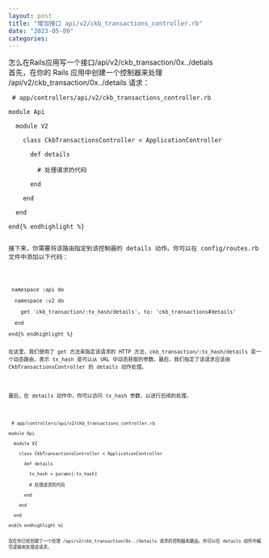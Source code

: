 ```yaml
---
layout: post
title: "增加接口 api/v2/ckb_transactions_controller.rb"
date: "2023-05-09"
categories: 
---
```

<p>怎么在Rails应用写一个接口/api/v2/ckb_transaction/0x../detials<br />
首先，在你的 Rails 应用中创建一个控制器来处理 /api/v2/ckb_transaction/0x../details 请求：</p>

<pre>
<code>&nbsp;# app/controllers/api/v2/ckb_transactions_controller.rb

module Api

&nbsp; module V2

&nbsp;&nbsp;&nbsp; class CkbTransactionsController &lt; ApplicationController

&nbsp;&nbsp;&nbsp;&nbsp;&nbsp; def details

&nbsp;&nbsp;&nbsp;&nbsp;&nbsp;&nbsp;&nbsp; # 处理请求的代码

&nbsp;&nbsp;&nbsp;&nbsp;&nbsp; end

&nbsp;&nbsp;&nbsp; end

&nbsp; end

end{% endhighlight %}

<p>接下来，你需要将该路由指定到该控制器的 details 动作。你可以在 config/routes.rb 文件中添加以下代码：</p>

<pre>
<code>&nbsp;namespace :api do

&nbsp; namespace :v2 do

&nbsp;&nbsp;&nbsp; get &#39;ckb_transaction/:tx_hash/details&#39;, to: &#39;ckb_transactions#details&#39;

&nbsp; end

end{% endhighlight %}

<p>在这里，我们使用了 get 方法来指定该请求的 HTTP 方法，ckb_transaction/:tx_hash/details 是一个动态路由，表示 tx_hash 是可以从 URL 中动态获取的参数。最后，我们指定了该请求应该由 CkbTransactionsController 的 details 动作处理。</p>

<p>最后，在 details 动作中，你可以访问 tx_hash 参数，以进行后续的处理。</p>

<pre>
&nbsp;<code># app/controllers/api/v2/ckb_transactions_controller.rb

module Api

&nbsp; module V2

&nbsp;&nbsp;&nbsp; class CkbTransactionsController &lt; ApplicationController

&nbsp;&nbsp;&nbsp;&nbsp;&nbsp; def details

&nbsp;&nbsp;&nbsp;&nbsp;&nbsp;&nbsp;&nbsp; tx_hash = params[:tx_hash]

&nbsp;&nbsp;&nbsp;&nbsp;&nbsp;&nbsp;&nbsp; # 处理请求的代码

&nbsp;&nbsp;&nbsp;&nbsp;&nbsp; end

&nbsp;&nbsp;&nbsp; end

&nbsp; end

end{% endhighlight %}

<p>现在你已经创建了一个处理 /api/v2/ckb_transaction/0x../details 请求的控制器和路由。你可以在 details 动作中编写逻辑来处理该请求。</p>

<p>&nbsp;</p>

